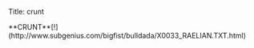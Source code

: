 Title: crunt

<span id="crunt">
</span>
**CRUNT**[!](http://www.subgenius.com/bigfist/bulldada/X0033_RAELIAN.TXT.html)

<script>
function crunt() {
  if (Math.random() < 0.5) {
    return "CRUNT";
  } else {
    return "crunt";
  }
}

function init() {
  var p = document.getElementById("crunt");
  var out = [];
  var crunts = Math.floor(Math.random() * 300) + 200;
  var babies = crunts * 3 / 4;
  
  for (var i = 0; i < crunts; i += 1) {
    out.push(crunt());
  }
  for (var i = 0; i < babies; i += 1) {
    out.push("crunt");
  }
  p.textContent = out.join(" ");
}
window.addEventListener("load", init);
</script>